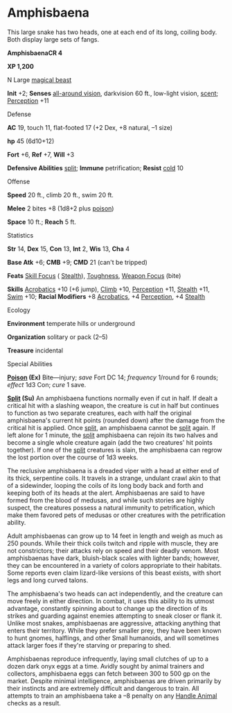 # Amphisbaena

This large snake has two heads, one at each end of its long, coiling body. Both display large sets of fangs.

**AmphisbaenaCR 4**

**XP 1,200**

N Large [magical beast](monsters/creatureTypes#_magical-beast)

**Init** +2; **Senses** [all-around vision](monsters/universalMonsterRules#_all-around-vision), darkvision 60 ft., low-light vision, [scent](monsters/universalMonsterRules#_scent); [Perception](additionalMonsters/../skills/perception#_perception) +11

Defense

**AC** 19, touch 11, flat-footed 17 (+2 Dex, +8 natural, –1 size)

**hp** 45 (6d10+12)

**Fort** +6, **Ref** +7, **Will** +3

**Defensive Abilities** [split](monsters/universalMonsterRules#_split); **Immune** petrification; **Resist** [cold](monsters/creatureTypes#_cold-subtype) 10

Offense

**Speed** 20 ft., climb 20 ft., swim 20 ft.

**Melee** 2 bites +8 (1d8+2 plus [poison](monsters/universalMonsterRules#_poison-(ex-or-su)))

**Space** 10 ft.; **Reach** 5 ft.

Statistics

**Str** 14, **Dex** 15, **Con** 13, **Int** 2, **Wis** 13, **Cha** 4

**Base Atk** +6; **CMB** +9; **CMD** 21 (can't be tripped)

**Feats** [Skill Focus](additionalMonsters/../feats#_skill-focus) ( [Stealth](additionalMonsters/../skills/stealth#_stealth)), [Toughness](additionalMonsters/../feats#_toughness), [Weapon Focus](additionalMonsters/../feats#_weapon-focus) (bite)

**Skills** [Acrobatics](additionalMonsters/../skills/acrobatics#_acrobatics) +10 (+6 jump), [Climb](additionalMonsters/../skills/climb#_climb) +10, [Perception](additionalMonsters/../skills/perception#_perception) +11, [Stealth](additionalMonsters/../skills/stealth#_stealth) +11, [Swim](additionalMonsters/../skills/swim#_swim) +10; **Racial Modifiers** +8 [Acrobatics](additionalMonsters/../skills/acrobatics#_acrobatics), +4 [Perception](additionalMonsters/../skills/perception#_perception), +4 [Stealth](additionalMonsters/../skills/stealth#_stealth)

Ecology

**Environment** temperate hills or underground

**Organization** solitary or pack (2–5)

**Treasure** incidental

Special Abilities

**[Poison](monsters/universalMonsterRules#_poison-(ex-or-su)) (Ex)** Bite—injury; _save_ Fort DC 14; _frequency_ 1/round for 6 rounds; _effect_ 1d3 Con; _cure_ 1 save.

**[Split](monsters/universalMonsterRules#_split) (Su)** An amphisbaena functions normally even if cut in half. If dealt a critical hit with a slashing weapon, the creature is cut in half but continues to function as two separate creatures, each with half the original amphisbaena's current hit points (rounded down) after the damage from the critical hit is applied. Once [split](monsters/universalMonsterRules#_split), an amphisbaena cannot be [split](monsters/universalMonsterRules#_split) again. If left alone for 1 minute, the [split](monsters/universalMonsterRules#_split) amphisbaena can rejoin its two halves and become a single whole creature again (add the two creatures' hit points together). If one of the [split](monsters/universalMonsterRules#_split) creatures is slain, the amphisbaena can regrow the lost portion over the course of 1d3 weeks.

The reclusive amphisbaena is a dreaded viper with a head at either end of its thick, serpentine coils. It travels in a strange, undulant crawl akin to that of a sidewinder, looping the coils of its long body back and forth and keeping both of its heads at the alert. Amphisbaenas are said to have formed from the blood of medusas, and while such stories are highly suspect, the creatures possess a natural immunity to petrification, which make them favored pets of medusas or other creatures with the petrification ability.

Adult amphisbaenas can grow up to 14 feet in length and weigh as much as 250 pounds. While their thick coils twitch and ripple with muscle, they are not constrictors; their attacks rely on speed and their deadly venom. Most amphisbaenas have dark, bluish-black scales with lighter bands; however, they can be encountered in a variety of colors appropriate to their habitats. Some reports even claim lizard-like versions of this beast exists, with short legs and long curved talons.

The amphisbaena's two heads can act independently, and the creature can move freely in either direction. In combat, it uses this ability to its utmost advantage, constantly spinning about to change up the direction of its strikes and guarding against enemies attempting to sneak closer or flank it. Unlike most snakes, amphisbaenas are aggressive, attacking anything that enters their territory. While they prefer smaller prey, they have been known to hunt gnomes, halflings, and other Small humanoids, and will sometimes attack larger foes if they're starving or preparing to shed.

Amphisbaenas reproduce infrequently, laying small clutches of up to a dozen dark onyx eggs at a time. Avidly sought by animal trainers and collectors, amphisbaena eggs can fetch between 300 to 500 gp on the market. Despite minimal intelligence, amphisbaenas are driven primarily by their instincts and are extremely difficult and dangerous to train. All attempts to train an amphisbaena take a –8 penalty on any [Handle Animal](additionalMonsters/../skills/handleAnimal#_handle-animal) checks as a result.

